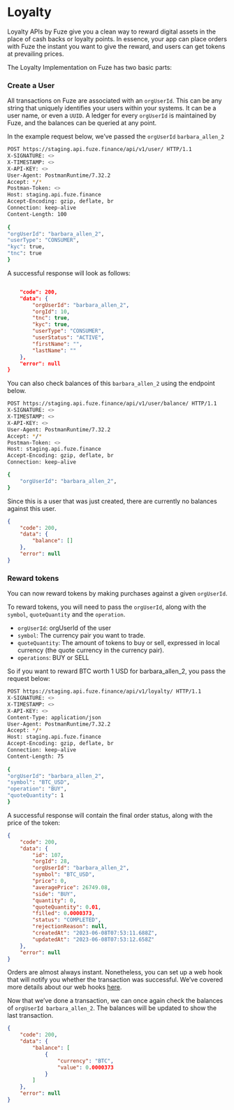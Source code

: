 # Loyalty
Loyalty APIs by Fuze give you a clean way to reward digital assets in the place of cash backs or loyalty points. In essence, your app can place orders with Fuze the instant you want to give the reward, and users can get tokens at prevailing prices.

The Loyalty Implementation on Fuze has two basic parts:

### Create a User
All transactions on Fuze are associated with an `orgUserId`. This can be any string that uniquely identifies your users within your systems. It can be a user name, or even a `UUID`. A ledger for every `orgUserId` is maintained by Fuze, and the balances can be queried at any point. 

In the example request below, we’ve passed the `orgUserId` `barbara_allen_2`

```bash
POST https://staging.api.fuze.finance/api/v1/user/ HTTP/1.1
X-SIGNATURE: <>
X-TIMESTAMP: <>
X-API-KEY: <>
User-Agent: PostmanRuntime/7.32.2
Accept: */*
Postman-Token: <>
Host: staging.api.fuze.finance
Accept-Encoding: gzip, deflate, br
Connection: keep-alive
Content-Length: 100
 
{
"orgUserId": "barbara_allen_2",
"userType": "CONSUMER",
"kyc": true,
"tnc": true
}
```

A successful response will look as follows:
```json

    "code": 200,
    "data": {
        "orgUserId": "barbara_allen_2",
        "orgId": 10,
        "tnc": true,
        "kyc": true,
        "userType": "CONSUMER",
        "userStatus": "ACTIVE",
        "firstName": "",
        "lastName": ""
    },
    "error": null
}
```

You can also check balances of this `barbara_allen_2` using the endpoint below.

```bash
POST https://staging.api.fuze.finance/api/v1/user/balance/ HTTP/1.1
X-SIGNATURE: <>
X-TIMESTAMP: <>
X-API-KEY: <>
User-Agent: PostmanRuntime/7.32.2
Accept: */*
Postman-Token: <>
Host: staging.api.fuze.finance
Accept-Encoding: gzip, deflate, br
Connection: keep-alive

{
    "orgUserId": "barbara_allen_2",
}
```

Since this is a user that was just created, there are currently no balances against this user.

```json
{
    "code": 200,
    "data": {
        "balance": []
    },
    "error": null
}
```

### Reward tokens
You can now reward tokens by making purchases against a given `orgUserId`.

To reward tokens,  you will need to pass the `orgUserId`, along with the `symbol`, `quoteQuantity` and the `operation`. 

- `orgUserId`: orgUserId of the user
- `symbol`: The currency pair you want to trade. 
- `quoteQuantity`: The amount of tokens to buy or sell, expressed in local currency (the quote currency in the currency pair). 
- `operations`: BUY or SELL

So if you want to reward BTC worth 1 USD for barbara_allen_2, you pass the request below:

```bash
POST https://staging.api.fuze.finance/api/v1/loyalty/ HTTP/1.1
X-SIGNATURE: <>
X-TIMESTAMP: <>
X-API-KEY: <>
Content-Type: application/json
User-Agent: PostmanRuntime/7.32.2
Accept: */*
Host: staging.api.fuze.finance
Accept-Encoding: gzip, deflate, br
Connection: keep-alive
Content-Length: 75
 
{
"orgUserId": "barbara_allen_2",
"symbol": "BTC_USD",
"operation": "BUY",
"quoteQuantity": 1
}
```

A successful response will contain the final order status, along with the price of the token:

```json
{
    "code": 200,
    "data": {
        "id": 107,
        "orgId": 28,
        "orgUserId": "barbara_allen_2",
        "symbol": "BTC_USD",
        "price": 0,
        "averagePrice": 26749.08,
        "side": "BUY",
        "quantity": 0,
        "quoteQuantity": 0.01,
        "filled": 0.0000373,
        "status": "COMPLETED",
        "rejectionReason": null,
        "createdAt": "2023-06-08T07:53:11.688Z",
        "updatedAt": "2023-06-08T07:53:12.658Z"
    },
    "error": null
}
```

Orders are almost always instant. Nonetheless, you can set up a web hook that will notify you whether the transaction was successful. We’ve covered more details about our web hooks [here](/advanced/webhooks).

Now that we’ve done a transaction, we can once again check the balances of `orgUserId barbara_allen_2`. The balances will be updated to show the last transaction.

```json
{
    "code": 200,
    "data": {
        "balance": [
            {
                "currency": "BTC",
                "value": 0.0000373
            }
        ]
    },
    "error": null
}
```

